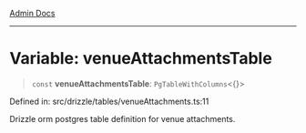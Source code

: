 [Admin Docs](/)

***

# Variable: venueAttachmentsTable

> `const` **venueAttachmentsTable**: `PgTableWithColumns`\<\{\}\>

Defined in: src/drizzle/tables/venueAttachments.ts:11

Drizzle orm postgres table definition for venue attachments.
